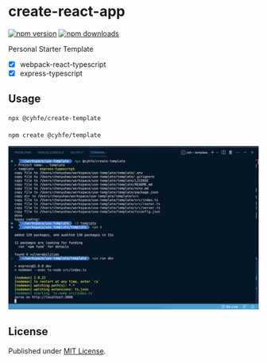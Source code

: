 # create-react-app

[![npm version][npm-version-src]][npm-version-href]
[![npm downloads][npm-downloads-src]][npm-downloads-href]

Personal Starter Template

- [x] webpack-react-typescript
- [x] express-typescript

## Usage

```sh
npx @cyhfe/create-template

npm create @cyhfe/template
```

![screenshot](screenshot.png)

## License

Published under [MIT License](./LICENSE).

<!-- Badges -->

[npm-version-src]: https://img.shields.io/npm/v/@cyhfe/create-react-app?style=flat&colorA=18181B&colorB=F0DB4F
[npm-version-href]: https://npmjs.com/package/@cyhfe/create-react-app
[npm-downloads-src]: https://img.shields.io/npm/dm/@cyhfe/create-react-app?style=flat&colorA=18181B&colorB=F0DB4F
[npm-downloads-href]: https://npmjs.com/package/@cyhfe/create-react-app
